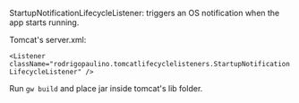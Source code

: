 StartupNotificationLifecycleListener: triggers an OS notification when the app starts running.

Tomcat's server.xml:

`<Listener className="rodrigopaulino.tomcatlifecyclelisteners.StartupNotificationLifecycleListener" />`

Run `gw build` and place jar inside tomcat's lib folder.